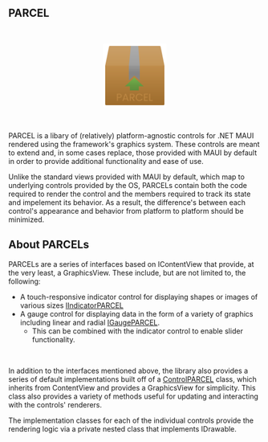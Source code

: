 ## PARCEL
<br>

<p align="center"><img style="width: 25%" src="https://github.com/josh-reeves/parcel/raw/main/misc/iconography/logo_parcel_002.svg"/></p>

<br>

PARCEL is a libary of (relatively) platform-agnostic controls for .NET MAUI rendered using the framework's graphics system. These controls are meant to extend and, in some cases replace, those provided with MAUI by default in order to provide additional functionality and ease of use. 

Unlike the standard views provided with MAUI by default, which map to underlying controls provided by the OS, PARCELs contain both the code required to render the control and the members required to track its state and impelement its behavior. As a result, the difference's between each control's appearance and behavior from platform to platform should be minimized.

## About PARCELs

PARCELs are a series of interfaces based on IContentView that provide, at the very least, a GraphicsView. These include, but are not limited to, the following:
- A touch-responsive indicator control for displaying shapes or images of various sizes [IIndicatorPARCEL](https://github.com/josh-reeves/parcel/blob/main/source/PARCEL/Interfaces/IIndicatorPARCEL.cs)
- A gauge control for displaying data in the form of a variety of graphics including linear and radial [IGaugePARCEL](https://github.com/josh-reeves/parcel/blob/main/source/PARCEL/Interfaces/IGaugePARCEL.cs).
    - This can be combined with the indicator control to enable slider functionality. 

<br>

In addition to the interfaces mentioned above, the library also provides a series of default implementations built off of a [ControlPARCEL](https://github.com/josh-reeves/parcel/blob/main/source/PARCEL/Controls/ControlPARCEL.cs) class, which inherits from ContentView and provides a GraphicsView for simplicity. This class also provides a variety of methods useful for updating and interacting with the controls' renderers.

The implementation classes for each of the individual controls provide the rendering logic via a private nested class that implements IDrawable.

